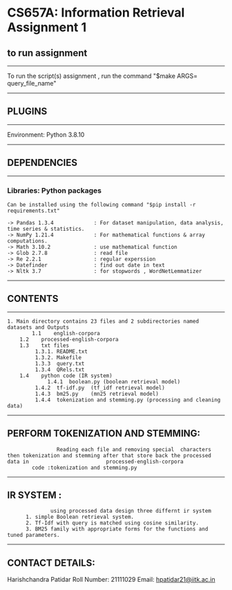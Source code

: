 #  CS657A: Information Retrieval Assignment 1


## to run assignment
------------------------

To run the script(s) assignment , run the command "$make ARGS= query_file_name"

----------
## PLUGINS
----------

Environment: Python 3.8.10  
   
---------------
## DEPENDENCIES
---------------

### Libraries: Python packages  
    Can be installed using the following command "$pip install -r requirements.txt"  

    -> Pandas 1.3.4             : For dataset manipulation, data analysis, time series & statistics.
    -> NumPy 1.21.4             : For mathematical functions & array computations.
    -> Math 3.10.2              : use mathematical function
    -> Glob 2.7.8               : read file 
    -> Re 2.2.1                 : regular experssion 
    -> Datefinder               : find out date in text
    -> Nltk 3.7                 : for stopwords , WordNetLemmatizer

-----------
## CONTENTS
-----------
   
	1. Main directory contains 23 files and 2 subdirectories named datasets and Outputs
	        1.1    english-corpora 
		1.2    processed-english-corpora
		1.3    txt files 
			 1.3.1. README.txt
			 1.3.2. Makefile
			 1.3.3  query.txt
			 1.3.4  QRels.txt
		1.4    python code (IR system)
		         1.4.1  boolean.py (boolean retrieval model)
			 1.4.2  tf-idf.py  (tf_idf retrieval model)
			 1.4.3  bm25.py    (mn25 retrieval model)
			 1.4.4  tokenization and stemming.py (processing and cleaning data)
	


---------------------------------
PERFORM TOKENIZATION AND STEMMING: 
---------------------------------
                    Reading each file and removing special  characters then tokenization and stemming after that store back the processed data in                         processed-english-corpora
		    code :tokenization and stemming.py

-----------
IR SYSTEM :
-----------
                  using processed data design three differnt ir system 
		  1. simple Boolean retrieval system.
		  2. Tf-Idf with query is matched using cosine similarity.
		  3. BM25 family with appropriate forms for the functions and tuned parameters.
		 
              
----------------
CONTACT DETAILS:
----------------

Harishchandra Patidar 
Roll Number: 21111029
Email: hpatidar21@iitk.ac.in
